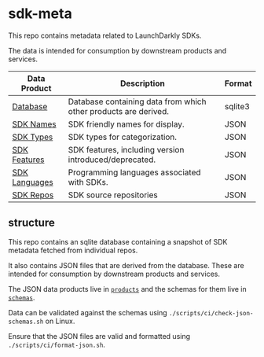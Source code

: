 # sdk-meta

This repo contains metadata related to LaunchDarkly SDKs. 

The data is intended for consumption by downstream products and services.

| Data Product                             | Description                                                     | Format  |
|------------------------------------------|-----------------------------------------------------------------|---------|
| [Database](./metadata.sqlite3)           | Database containing data from which other products are derived. | sqlite3 |
| [SDK Names](products/names.json)         | SDK friendly names for display.                                 | JSON    |
| [SDK Types](products/types.json)         | SDK types for categorization.                                   | JSON    |
| [SDK Features](products/features.json)   | SDK features, including version introduced/deprecated.          | JSON    |
| [SDK Languages](products/languages.json) | Programming languages associated with SDKs.                     | JSON    |
| [SDK Repos](products/repos.json)         | SDK source repositories                                         | JSON    |


## structure

This repo contains an sqlite database containing a snapshot of SDK metadata
fetched from individual repos.

It also contains JSON files that are derived from the database. These are intended for
consumption by downstream products and services.

The JSON data products live in [`products`](./products) and the schemas for them live in [`schemas`](./schemas). 

Data can be validated against the schemas using `./scripts/ci/check-json-schemas.sh` on Linux.

Ensure that the JSON files are valid and formatted using `./scripts/ci/format-json.sh`.

